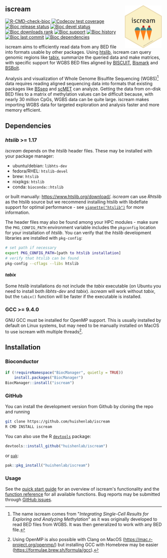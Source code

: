 ## iscream <a href="https://huishenlab.github.io/iscream/"><img src="man/figures/logo.png" align="right" height="138" style="float:right; height:138px;"/></a>

<!-- badges: start -->
[![R-CMD-check-bioc](https://github.com/huishenlab/iscream/actions/workflows/check-bioc.yml/badge.svg)](https://github.com/huishenlab/iscream/actions/workflows/check-bioc.yml)
[![Codecov test coverage](https://codecov.io/gh/huishenlab/iscream/graph/badge.svg)](https://app.codecov.io/gh/huishenlab/iscream)
[![Bioc release status](http://www.bioconductor.org/shields/build/release/bioc/iscream.svg)](https://bioconductor.org/checkResults/release/bioc-LATEST/iscream)
[![Bioc devel status](http://www.bioconductor.org/shields/build/devel/bioc/iscream.svg)](https://bioconductor.org/checkResults/devel/bioc-LATEST/iscream)
[![Bioc downloads rank](https://bioconductor.org/shields/downloads/release/iscream.svg)](http://bioconductor.org/packages/stats/bioc/iscream/)
[![Bioc support](https://bioconductor.org/shields/posts/iscream.svg)](https://support.bioconductor.org/tag/iscream)
[![Bioc history](https://bioconductor.org/shields/years-in-bioc/iscream.svg)](https://bioconductor.org/packages/release/bioc/html/iscream.html#since)
[![Bioc last commit](https://bioconductor.org/shields/lastcommit/devel/bioc/iscream.svg)](http://bioconductor.org/checkResults/devel/bioc-LATEST/iscream/)
[![Bioc dependencies](https://bioconductor.org/shields/dependencies/release/iscream.svg)](https://bioconductor.org/packages/release/bioc/html/iscream.html#since)
<!-- badges: end -->

iscream aims to efficiently read data from any BED file into formats usable by
other packages. Using [htslib](https://www.htslib.org/), iscream can query
genomic regions like [tabix](https://en.wikipedia.org/wiki/Tabix), summarize the
queried data and make matrices, with specific support for WGBS BED files aligned
by [BISCUIT](https://huishenlab.github.io/biscuit/),
[Bismark](https://www.bioinformatics.babraham.ac.uk/projects/bismark/) and
[BSBolt](https://bsbolt.readthedocs.io/en/latest/).

Analysis and visualization of Whole Genome Bisulfite Sequencing (WGBS)[^1] data
requires reading aligned sequencing data into formats that existing packages
like [BSseq](https://bioconductor.org/packages/devel/bioc/html/bsseq.html) and
[scMET](https://github.com/andreaskapou/scMET) can analyze. Getting the data
from on-disk BED files to a matrix of methylation values can be difficult
because, with nearly 30 million CpGs, WGBS data can be quite large. iscream
makes importing WGBS data for targeted exploration and analysis faster and more
memory efficient.

[^1]: The name iscream comes from "*Integrating Single-Cell Results for
Exploring and Analyzing Methylation*" as it was originally developed to read BED
files from WGBS. It was then generalized to work with any BED file.


## Dependencies

### *htslib* >= 1.17

*iscream* depends on the *htslib* header files. These may be installed with
your package manager:

- ubuntu/debian: `libhts-dev`  
- fedora/RHEL: `htslib-devel`  
- brew: `htslib`  
- nixpkgs: `htslib`
- conda: `bioconda::htslib`

or built manually: <https://www.htslib.org/download/>. *iscream* can use
*Rhtslib* as the htslib source but we recommend installing htslib with
libdeflate support for optimal performance - see
[`vignette("htslib")`](https://huishenlab.github.io/iscream/articles/htslib.html)
for more information.


The header files may also be found among your HPC modules - make sure the
`PKG_CONFIG_PATH` environment variable includes the `pkgconfig` location for
your installation of *htslib*. You can verify that the *htslib* development
libraries are installed with `pkg-config`:

```bash
# set path if necessary
export PKG_CONFIG_PATH=[path to htslib installation]
# verify that htslib can be found
pkg-config --cflags --libs htslib
```

#### *tabix*

Some *htslib* installations do not include the *tabix* executable (on Ubuntu you
need to install both *libhts-dev* and *tabix*). *iscream* will work without
*tabix*, but the `tabix()` function will be faster if the executable is
installed.

### GCC >= 9.4.0

GNU GCC must be installed for OpenMP support. This is usually installed by
default on Linux systems, but may need to be manually installed on MacOS to use
iscream with multiple threads[^2].

[^2]: Using OpenMP is also possible with Clang on MacOS
(<https://mac.r-project.org/openmp/>) but installing GCC with Homebrew may be
easier (<https://formulae.brew.sh/formula/gcc>).

## Installation

### Bioconductor

```r
if (!requireNamespace("BiocManager", quietly = TRUE))
    install.packages("BiocManager")
BiocManager::install("iscream")
```

### GitHub

You can install the development version from Github by cloning the repo and
running

```bash
git clone https://github.com/huishenlab/iscream
R CMD INSTALL iscream
```

You can also use the R [`devtools`](https://devtools.r-lib.org/) package:

```r
devtools::install_github("huishenlab/iscream")
```

or [`pak`](https://pak.r-lib.org/):

```r
pak::pkg_install("huishenlab/iscream")
```

### Usage

See the [quick start guide](https://huishenlab.github.io/iscream/articles/iscream.html)
for an overview of iscream's functionality and the [function reference](https://huishenlab.github.io/iscream/reference/)
for all available functions. Bug reports may be submitted through [GitHub issues](https://github.com/huishenlab/iscream/issues).
